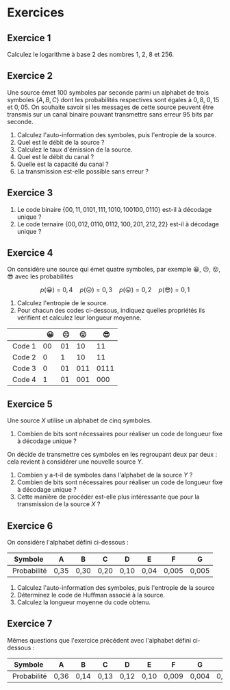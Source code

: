 # Exercices


## Exercice 1

Calculez le logarithme à base 2 des nombres 1, 2, 8 et 256.

## Exercice 2

<!-- Collet -->

Une source émet 100 symboles par seconde parmi un alphabet de trois symboles $\{A,B,C\}$
dont les probabilités respectives sont égales à $0,8$, $0,15$ et $0,05$.
On souhaite savoir si les messages de cette source peuvent être transmis sur un canal binaire
pouvant transmettre sans erreur 95 bits par seconde.

1. Calculez l'auto-information des symboles, puis l'entropie de la source. <!-- 0.884 Sh/symb -->
1. Quel est le débit de la source ? <!-- 100 symb/s -->
1. Calculez le taux d'émission de la source. <!-- 88.4 Sh/s -->
1. Quel est le débit du canal ? <!-- 100 bits/s (canal binaire) -->
1. Quelle est la capacité du canal ? <!-- 100 Sh/s -->
1. La transmission est-elle possible sans erreur ? <!-- Transmission (théoriquement) possible -->


## Exercice 3

<!-- MacKay, exercices 5.19 et 5.20 -->

1. Le code binaire $\{00, 11, 0101, 111, 1010, 100100, 0110\}$ est-il à décodage unique ?
1. Le code ternaire $\{00, 012, 0110, 0112, 100, 201, 212, 22\}$ est-il à décodage unique ?


## Exercice 4

On considère une source qui émet quatre symboles, par exemple 😀, ☹️, 😛, 😎 avec les probabilités

$$
p(😀) = 0,4 \quad
p(☹️) = 0,3 \quad
p(😛) = 0,2 \quad
p(😎) = 0,1
$$

1. Calculez l'entropie de le source.
2. Pour chacun des codes ci-dessous, indiquez quelles propriétés ils vérifient et calculez leur longueur moyenne.

|        |   😀 |    ☹️ |   😛 |   😎 |
| ------ | ---- | ---- | ---- | ---- |
| Code 1 |   00 |   01 |   10 |   11 |
| Code 2 |    0 |    1 |   10 |   11 |
| Code 3 |    0 |   01 |  011 | 0111 |
| Code 4 |    1 |   01 |  001 |  000 |


## Exercice 5

<!-- Attention : l'exercice distribuée en cours cette année était erroné. Je propose cette nouvelle version -->
<!-- En effet, dans l'ancienne version, je faisais le lien entre longueur d'un code de longueur fixe et entropie, alors qu'il n'y en a pas. -->

Une source $X$ utilise un alphabet de cinq symboles.

1. Combien de bits sont nécessaires pour réaliser un code de longueur fixe à décodage unique ?

On décide de transmettre ces symboles en les regroupant deux par deux : cela revient à considérer une nouvelle source $Y$.

1. Combien y a-t-il de symboles dans l'alphabet de la source $Y$ ?
1. Combien de bits sont nécessaires pour réaliser un code de longueur fixe à décodage unique ?
1. Cette manière de procéder est-elle plus intéressante que pour la transmission de la source $X$ ?

<!-- % Une source $X$ utilise un alphabet de trois symboles $\{A,B,C\}$
% dont les probabilités respectives sont égales à $0,5$, $0,3$ et $0,2$.
% \begin{questions}
% 1. Calculez l'entropie de la source.
% 1. Combien de bits sont nécessaires pour réaliser un code de longueur fixe à décodage unique ?
% \end{questions}
% On décide alors de transmettre ces symboles en les regroupant par groupe de deux :
% cela revient à considérer une nouvelle source $Y$.
% \begin{questions}
% 1. Combien y a-t-il de symboles dans l'alphabet de la source $Y$ ?
% 1. Calculez l'entropie de la source $Y$.
% 1. Combien de bits sont nécessaires pour réaliser un code de longueur fixe à décodage unique ?
% 1. Cette manière de procéder est-elle plus intéressante que pour la transmission de la source $X$ ?
% \end{questions} -->

## Exercice 6

<!-- Proakis p. 96 -->

On considère l'alphabet défini ci-dessous :

| Symbole     | A    | B    | C    | D    | E    | F     | G     |
| ----------- | ---- | ---- | ---- | ---- | ---- | ----- | ----- |
| Probabilité | 0,35 | 0,30 | 0,20 | 0,10 | 0,04 | 0,005 | 0,005 |

1. Calculez l'auto-information des symboles, puis l'entropie de la source <!-- 2.11 -->
1. Déterminez le code de Huffman associé à la source.
1. Calculez la longueur moyenne du code obtenu. <!-- L = 2.21 -->

## Exercice 7

<!-- Proakis p. 96 -->

Mêmes questions que l'exercice précédent avec l'alphabet défini ci-dessous :

| Symbole     | A    | B    | C    | D    | E    | F     | G     | H     |
| ----------- | ---- | ---- | ---- | ---- | ---- | ----- | ----- | ----- |
| Probabilité | 0,36 | 0,14 | 0,13 | 0,12 | 0,10 | 0,009 | 0,004 | 0,002 |

<!-- H = 2.63, L = 2.70 -->

